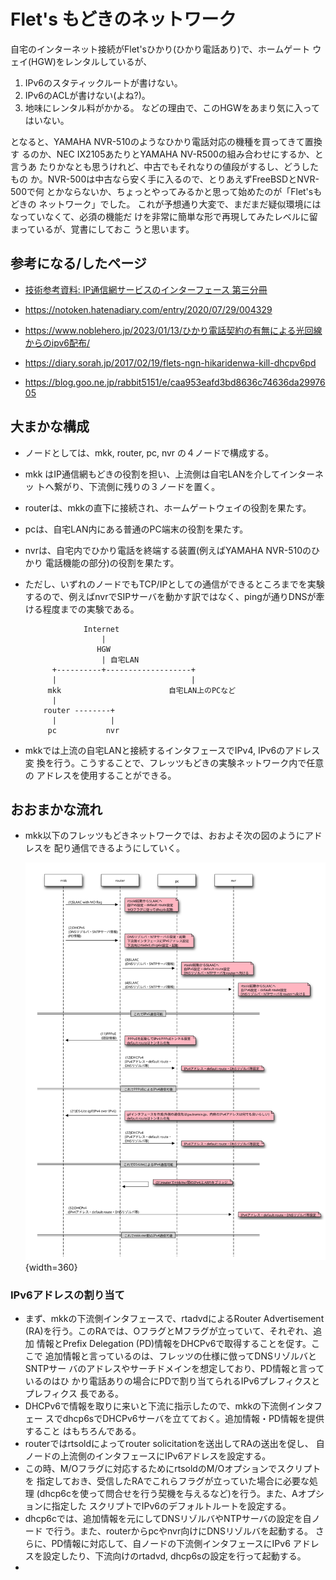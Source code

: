 # Flet's もどきのネットワーク

自宅のインターネット接続がFlet'sひかり(ひかり電話あり)で、ホームゲート
ウェイ(HGW)をレンタルしているが、
  1. IPv6のスタティックルートが書けない。
  1. IPv6のACLが書けない(よね?)。
  1. 地味にレンタル料がかかる。
などの理由で、このHGWをあまり気に入ってはいない。

となると、YAMAHA NVR-510のようなひかり電話対応の機種を買ってきて置換す
るのか、NEC IX2105あたりとYAMAHA NV-R500の組み合わせにするか、と言うあ
たりかなとも思うけれど、中古でもそれなりの値段がするし、どうしたもの
か。NVR-500は中古なら安く手に入るので、とりあえずFreeBSDとNVR-500で何
とかならないか、ちょっとやってみるかと思って始めたのが「Flet'sもどきの
ネットワーク」でした。
これが予想通り大変で、まだまだ疑似環境にはなっていなくて、必須の機能だ
けを非常に簡単な形で再現してみたレベルに留まっているが、覚書にしておこ
うと思います。

## 参考になる/したページ

- [技術参考資料: IP通信網サービスのインターフェース 第三分冊](https://www.ntt-east.co.jp/info-st/katsuyou/2019/temp20-1.pdf)

- https://notoken.hatenadiary.com/entry/2020/07/29/004329
- https://www.noblehero.jp/2023/01/13/ひかり電話契約の有無による光回線からのipv6配布/
- https://diary.sorah.jp/2017/02/19/flets-ngn-hikaridenwa-kill-dhcpv6pd
- https://blog.goo.ne.jp/rabbit5151/e/caa953eafd3bd8636c74636da2997605



## 大まかな構成

- ノードとしては、mkk, router, pc, nvr の４ノードで構成する。
- mkk はIP通信網もどきの役割を担い、上流側は自宅LANを介してインターネッ
  トへ繋がり、下流側に残りの３ノードを置く。
- routerは、mkkの直下に接続され、ホームゲートウェイの役割を果たす。
- pcは、自宅LAN内にある普通のPC端末の役割を果たす。
- nvrは、自宅内でひかり電話を終端する装置(例えばYAMAHA NVR-510のひかり
  電話機能の部分)の役割を果たす。
- ただし、いずれのノードでもTCP/IPとしての通信ができるところまでを実験
  するので、例えばnvrでSIPサーバを動かす訳ではなく、pingが通りDNSが牽
  ける程度までの実験である。

                   Internet
                       |
                      HGW
                       | 自宅LAN
            +----------+-------------------+
            |                              |
           mkk                        自宅LAN上のPCなど
            |
          router --------+
            |            |
           pc           nvr

- mkkでは上流の自宅LANと接続するインタフェースでIPv4, IPv6のアドレス変
  換を行う。こうすることで、フレッツもどきの実験ネットワーク内で任意の
  アドレスを使用することができる。

## おおまかな流れ

- mkk以下のフレッツもどきネットワークでは、おおよそ次の図のようにアドレスを
配り通信できるようにしていく。

  ![シーケンス概略](./FletsLikeNW/seq.svg){width=360}

### IPv6アドレスの割り当て
- まず、mkkの下流側インタフェースで、rtadvdによるRouter Advertisement
  (RA)を行う。このRAでは、OフラグとMフラグが立っていて、それぞれ、追加
  情報とPrefix Delegation (PD)情報をDHCPv6で取得することを促す。ここで
  追加情報と言っているのは、フレッツの仕様に倣ってDNSリゾルバとSNTPサー
  バのアドレスやサーチドメインを想定しており、PD情報と言っているのはひ
  かり電話ありの場合にPDで割り当てられるIPv6プレフィクスとプレフィクス
  長である。
- DHCPv6で情報を取りに来いと下流に指示したので、mkkの下流側インタフェー
  スでdhcp6sでDHCPv6サーバを立てておく。追加情報・PD情報を提供すること
  はもちろんである。
- routerではrtsoldによってrouter solicitationを送出してRAの送出を促し、
  自ノードの上流側のインタフェースにIPv6アドレスを設定する。
- この時、M/Oフラグに対応するためにrtsoldのM/Oオプションでスクリプトを
  指定しておき、受信したRAでこれらフラグが立っていた場合に必要な処理
  (dhcp6cを使って問合せを行う契機を与えるなど)を行う。また、Aオプションに指定した
  スクリプトでIPv6のデフォルトルートを設定する。
- dhcp6cでは、追加情報を元にしてDNSリゾルバやNTPサーバの設定を自ノード
  で行う。また、routerからpcやnvr向けにDNSリゾルバを起動する。
  さらに、PD情報に対応して、自ノードの下流側インタフェースにIPv6
  アドレスを設定したり、下流向けのrtadvd, dhcp6sの設定を行って起動する。
- 







